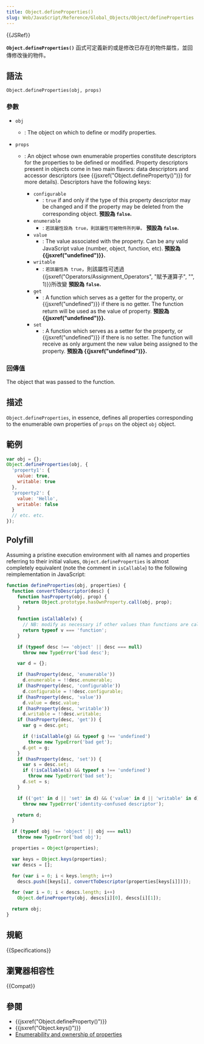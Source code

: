 ```yaml
---
title: Object.defineProperties()
slug: Web/JavaScript/Reference/Global_Objects/Object/defineProperties
---
```

{{JSRef}}

**`Object.defineProperties()`** 函式可定義新的或是修改已存在的物件屬性，並回傳修改後的物件。

## 語法

```plain
Object.defineProperties(obj, props)
```

### 參數

- `obj`
  - : The object on which to define or modify properties.
- `props`

  - : An object whose own enumerable properties constitute descriptors for the properties to be defined or modified. Property descriptors present in objects come in two main flavors: data descriptors and accessor descriptors (see {{jsxref("Object.defineProperty()")}} for more details). Descriptors have the following keys:

    - `configurable`
      - : `true` if and only if the type of this property descriptor may be changed and if the property may be deleted from the corresponding object.
        **預設為 `false`.**
    - `enumerable`
      - : `若該屬性設為 true，則該屬性可被物件所列舉。`
        **預設為 `false`.**
    - `value`
      - : The value associated with the property. Can be any valid JavaScript value (number, object, function, etc).
        **預設為 {{jsxref("undefined")}}.**
    - `writable`
      - : `若該屬性為 true`，則該屬性可透過{{jsxref("Operators/Assignment_Operators", "賦予運算子", "", 1)}}所改變
        **預設為 `false`.**
    - `get`
      - : A function which serves as a getter for the property, or {{jsxref("undefined")}} if there is no getter. The function return will be used as the value of property.
        **預設為 {{jsxref("undefined")}}.**
    - `set`
      - : A function which serves as a setter for the property, or {{jsxref("undefined")}} if there is no setter. The function will receive as only argument the new value being assigned to the property.
        **預設為 {{jsxref("undefined")}}.**

### 回傳值

The object that was passed to the function.

## 描述

`Object.defineProperties`, in essence, defines all properties corresponding to the enumerable own properties of `props` on the object `obj` object.

## 範例

```js
var obj = {};
Object.defineProperties(obj, {
  'property1': {
    value: true,
    writable: true
  },
  'property2': {
    value: 'Hello',
    writable: false
  }
  // etc. etc.
});
```

## Polyfill

Assuming a pristine execution environment with all names and properties referring to their initial values, `Object.defineProperties` is almost completely equivalent (note the comment in `isCallable`) to the following reimplementation in JavaScript:

```js
function defineProperties(obj, properties) {
  function convertToDescriptor(desc) {
    function hasProperty(obj, prop) {
      return Object.prototype.hasOwnProperty.call(obj, prop);
    }

    function isCallable(v) {
      // NB: modify as necessary if other values than functions are callable.
      return typeof v === 'function';
    }

    if (typeof desc !== 'object' || desc === null)
      throw new TypeError('bad desc');

    var d = {};

    if (hasProperty(desc, 'enumerable'))
      d.enumerable = !!desc.enumerable;
    if (hasProperty(desc, 'configurable'))
      d.configurable = !!desc.configurable;
    if (hasProperty(desc, 'value'))
      d.value = desc.value;
    if (hasProperty(desc, 'writable'))
      d.writable = !!desc.writable;
    if (hasProperty(desc, 'get')) {
      var g = desc.get;

      if (!isCallable(g) && typeof g !== 'undefined')
        throw new TypeError('bad get');
      d.get = g;
    }
    if (hasProperty(desc, 'set')) {
      var s = desc.set;
      if (!isCallable(s) && typeof s !== 'undefined')
        throw new TypeError('bad set');
      d.set = s;
    }

    if (('get' in d || 'set' in d) && ('value' in d || 'writable' in d))
      throw new TypeError('identity-confused descriptor');

    return d;
  }

  if (typeof obj !== 'object' || obj === null)
    throw new TypeError('bad obj');

  properties = Object(properties);

  var keys = Object.keys(properties);
  var descs = [];

  for (var i = 0; i < keys.length; i++)
    descs.push([keys[i], convertToDescriptor(properties[keys[i]])]);

  for (var i = 0; i < descs.length; i++)
    Object.defineProperty(obj, descs[i][0], descs[i][1]);

  return obj;
}
```

## 規範

{{Specifications}}

## 瀏覽器相容性

{{Compat}}

## 參閱

- {{jsxref("Object.defineProperty()")}}
- {{jsxref("Object.keys()")}}
- [Enumerability and ownership of properties](/zh-TW/docs/Enumerability_and_ownership_of_properties)
